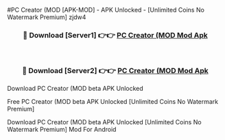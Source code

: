 #PC Creator (MOD [APK-MOD] - APK Unlocked - [Unlimited Coins No Watermark Premium] zjdw4



<div align="center">

<h3>🔴 Download [Server1] 👉👉 <a href="https://momento.my/?title=PC_Creator_(MOD">PC Creator (MOD Mod Apk</a></h3><br>

<h3>🔴 Download [Server2] 👉👉 <a href="https://momento.my/?title=PC_Creator_(MOD">PC Creator (MOD Mod Apk</a></h3>
</div>



Download PC Creator (MOD beta APK Unlocked

Free PC Creator (MOD beta APK Unlocked [Unlimited Coins No Watermark Premium]

Download PC Creator (MOD beta APK Unlocked [Unlimited Coins No Watermark Premium] Mod For Android
